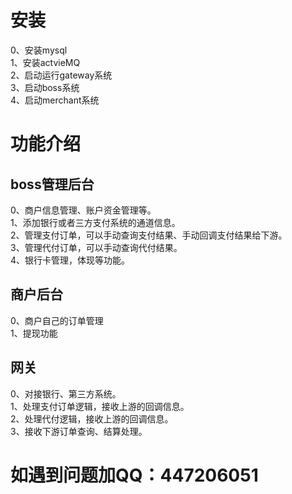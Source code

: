 
# 安装</br>
0、安装mysql</br>
1、安装actvieMQ</br>
2、启动运行gateway系统</br>
3、启动boss系统</br>
4、启动merchant系统</br>

# 功能介绍
## boss管理后台</br>
0、商户信息管理、账户资金管理等。</br>
1、添加银行或者三方支付系统的通道信息。</br>
2、管理支付订单，可以手动查询支付结果、手动回调支付结果给下游。</br>
3、管理代付订单，可以手动查询代付结果。</br>
4、银行卡管理，体现等功能。</br>

## 商户后台</br>
0、商户自己的订单管理</br>
1、提现功能</br>

## 网关</br>
0、对接银行、第三方系统。</br>
1、处理支付订单逻辑，接收上游的回调信息。</br>
2、处理代付逻辑，接收上游的回调信息。</br>
3、接收下游订单查询、结算处理。</br>

# 如遇到问题加QQ：447206051
